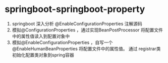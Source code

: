 # springboot-springboot-property
1. springboot 深入分析 @EnableConfigurationProperties 注解源码
2. 模拟@ConfigurationProperties ，通过实现BeanPostProcessor 将配置文件中的属性值读入到配置对象中
3. 模拟@EnableConfigurationProperties ，自写一个 @EnableHumanBeanProperties 将配置文件中的属性值。
通过 registrar类 初始化配置类对象到spring容器
